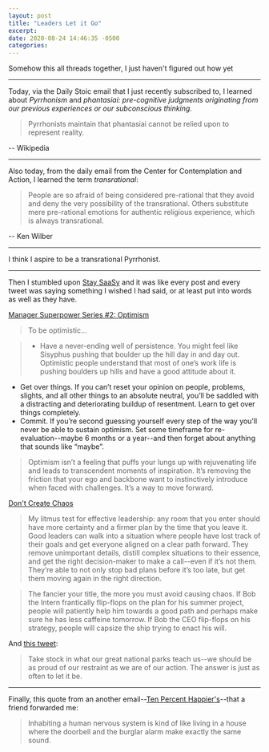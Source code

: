 ```yaml
---
layout: post
title: "Leaders Let it Go"
excerpt:
date: 2020-08-24 14:46:35 -0500
categories: 
---
```


Somehow this all threads together, I just haven't figured out how yet

---

Today, via the Daily Stoic email that I just recently subscribed to, I learned about _Pyrrhonism_ and _phantasiai:_ _pre-cognitive judgments originating from our previous experiences or our subconscious thinking._

> Pyrrhonists maintain that phantasiai cannot be relied upon to represent reality.

-- Wikipedia

---

Also today, from the daily email from the Center for Contemplation and Action, I learned the term _transrational_:

> People are so afraid of being considered pre-rational that they avoid and deny the very possibility of the transrational. Others substitute mere pre-rational emotions for authentic religious experience, which is always transrational.

-- Ken Wilber

---

I think I aspire to be a transrational Pyrrhonist.

---

Then I stumbled upon [Stay SaaSy](https://staysaasy.com/) and it was like every post and every tweet was saying something I wished I had said, or at least put into words as well as they have.

[Manager Superpower Series #2: Optimism](https://staysaasy.com/management/2020/07/19/Optimism.html)

> To be optimistic...

> * Have a never-ending well of persistence. You might feel like Sisyphus pushing that boulder up the hill day in and day out. Optimistic people understand that most of one’s work life is pushing boulders up hills and have a good attitude about it.  
* Get over things. If you can’t reset your opinion on people, problems, slights, and all other things to an absolute neutral, you’ll be saddled with a distracting and deteriorating buildup of resentment. Learn to get over things completely.  
* Commit. If you’re second guessing yourself every step of the way you’ll never be able to sustain optimism. Set some timeframe for re-evaluation--maybe 6 months or a year--and then forget about anything that sounds like “maybe”.

> Optimism isn’t a feeling that puffs your lungs up with rejuvenating life and leads to transcendent moments of inspiration. It’s removing the friction that your ego and backbone want to instinctively introduce when faced with challenges. It’s a way to move forward.

[Don't Create Chaos](https://staysaasy.com/management/2020/07/07/dont-create-chaos.html)

> My litmus test for effective leadership: any room that you enter should have more certainty and a firmer plan by the time that you leave it. Good leaders can walk into a situation where people have lost track of their goals and get everyone aligned on a clear path forward. They remove unimportant details, distill complex situations to their essence, and get the right decision-maker to make a call--even if it’s not them. They’re able to not only stop bad plans before it’s too late, but get them moving again in the right direction.

> The fancier your title, the more you must avoid causing chaos. If Bob the Intern frantically flip-flops on the plan for his summer project, people will patiently help him towards a good path and perhaps make sure he has less caffeine tomorrow. If Bob the CEO flip-flops on his strategy, people will capsize the ship trying to enact his will.

And [this tweet](https://twitter.com/staysaasy/status/1290454870261223424):

> Take stock in what our great national parks teach us--we should be as proud of our restraint as we are of our action. The answer is just as often to let it be.

---

Finally, this quote from an another email--[Ten Percent Happier's](https://www.tenpercent.com/meditationweeklyblog/your-fear-is-sacred)--that a friend forwarded me:

> Inhabiting a human nervous system is kind of like living in a house where the doorbell and the burglar alarm make exactly the same sound.
